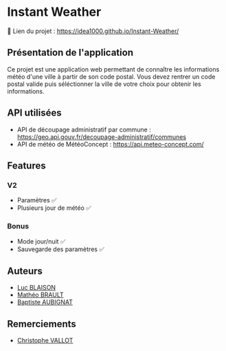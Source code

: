 # Instant Weather

:memo: Lien du projet : https://idea1000.github.io/Instant-Weather/

## Présentation de l'application

Ce projet est une application web permettant de connaître les informations météo d'une ville à partir de son code postal.
Vous devez rentrer un code postal valide puis séléctionner la ville de votre choix pour obtenir les informations.

## API utilisées
- API de découpage administratif par commune : https://geo.api.gouv.fr/decoupage-administratif/communes
- API de météo de MétéoConcept : https://api.meteo-concept.com/

## Features

### V2
- Paramètres :white_check_mark:
- Plusieurs jour de météo :white_check_mark:

### Bonus
- Mode jour/nuit :white_check_mark:
- Sauvegarde des paramètres :white_check_mark:

## Auteurs
- [Luc BLAISON](https://github.com/blaison160)
- [Mathéo BRAULT](https://github.com/Idea1000)
- [Baptiste AUBIGNAT](https://github.com/baptiste-aubignat)

## Remerciements
- [Christophe VALLOT](https://github.com/princecorg)